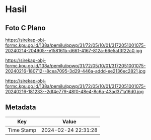 # Hasil

## Foto C Plano

https://sirekap-obj-formc.kpu.go.id/138a/pemilu/ppwp/31/72/05/10/01/3172051001075-20240214-204905--e158161b-d661-4167-812a-66e5af3f22c0.jpg

https://sirekap-obj-formc.kpu.go.id/138a/pemilu/ppwp/31/72/05/10/01/3172051001075-20240216-180712--8cea7095-3d29-446a-addd-ee2136ec2821.jpg

https://sirekap-obj-formc.kpu.go.id/138a/pemilu/ppwp/31/72/05/10/01/3172051001075-20240216-181233--2df4e779-48f0-48e4-8c6a-43ad371a16d0.jpg


## Metadata

| Key        | Value               |
| ---------- | ------------------- |
| Time Stamp | 2024-02-24 22:31:28 |



